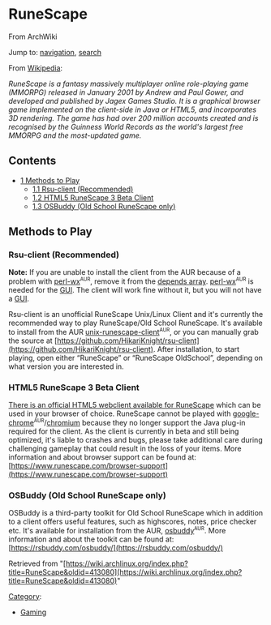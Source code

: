 # RuneScape

From ArchWiki

Jump to: [navigation](#column-one), [search](#searchInput)

From [Wikipedia](https://en.wikipedia.org/wiki/RuneScape "wikipedia:RuneScape"):

_RuneScape is a fantasy massively multiplayer online role-playing game (MMORPG) released in January 2001 by Andrew and Paul Gower, and developed and published by Jagex Games Studio. It is a graphical browser game implemented on the client-side in Java or HTML5, and incorporates 3D rendering. The game has had over 200 million accounts created and is recognised by the Guinness World Records as the world's largest free MMORPG and the most-updated game._

## Contents

*   [1 Methods to Play](#Methods_to_Play)
    *   [1.1 Rsu-client (Recommended)](#Rsu-client_.28Recommended.29)
    *   [1.2 HTML5 RuneScape 3 Beta Client](#HTML5_RuneScape_3_Beta_Client)
    *   [1.3 OSBuddy (Old School RuneScape only)](#OSBuddy_.28Old_School_RuneScape_only.29)

## Methods to Play

### Rsu-client (Recommended)

**Note:** If you are unable to install the client from the AUR because of a problem with [perl-wx](https://aur.archlinux.org/packages/perl-wx/)<sup><small>AUR</small></sup>, remove it from the [depends array](https://wiki.archlinux.org/index.php/PKGBUILD#depends). [perl-wx](https://aur.archlinux.org/packages/perl-wx/)<sup><small>AUR</small></sup> is needed for the [GUI](https://en.wikipedia.org/wiki/Graphical_user_interface). The client will work fine without it, but you will not have a [GUI](https://en.wikipedia.org/wiki/Graphical_user_interface).

Rsu-client is an unofficial RuneScape Unix/Linux Client and it's currently the recommended way to play RuneScape/Old School RuneScape. It's available to install from the AUR [unix-runescape-client](https://aur.archlinux.org/packages/unix-runescape-client/)<sup><small>AUR</small></sup>, or you can manually grab the source at [https://github.com/HikariKnight/rsu-client](https://github.com/HikariKnight/rsu-client). After installation, to start playing, open either “RuneScape” or “RuneScape OldSchool”, depending on what version you are interested in.

### HTML5 RuneScape 3 Beta Client

[There is an official HTML5 webclient available for RuneScape](https://www.runescape.com/game?html5=1) which can be used in your browser of choice. RuneScape cannot be played with [google-chrome](https://aur.archlinux.org/packages/google-chrome/)<sup><small>AUR</small></sup>/[chromium](https://www.archlinux.org/packages/?name=chromium) because they no longer support the Java plug-in required for the client. As the client is currently in beta and still being optimized, it's liable to crashes and bugs, please take additional care during challenging gameplay that could result in the loss of your items. More information and about browser support can be found at: [https://www.runescape.com/browser-support](https://www.runescape.com/browser-support)

### OSBuddy (Old School RuneScape only)

OSBuddy is a third-party toolkit for Old School RuneScape which in addition to a client offers useful features, such as highscores, notes, price checker etc. It's available for installation from the AUR, [osbuddy](https://aur.archlinux.org/packages/osbuddy/)<sup><small>AUR</small></sup>. More information and about the toolkit can be found at: [https://rsbuddy.com/osbuddy/](https://rsbuddy.com/osbuddy/)

Retrieved from "[https://wiki.archlinux.org/index.php?title=RuneScape&oldid=413080](https://wiki.archlinux.org/index.php?title=RuneScape&oldid=413080)"

[Category](/index.php/Special:Categories "Special:Categories"):

*   [Gaming](/index.php/Category:Gaming "Category:Gaming")